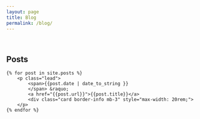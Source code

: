 ```yaml
---
layout: page
title: Blog
permalink: /blog/
---
```


<div class="clearfix"></div>
<div class="row">
    <br/>
    <div class="jumbotron">
    <h2 class="display-3">Posts</h2>
    
    {% for post in site.posts %}
        <p class="lead">
            <span>{{post.date | date_to_string }}
            </span> &raquo;
            <a href="{{post.url}}">{{post.title}}</a>
            <div class="card border-info mb-3" style="max-width: 20rem;">
        </p>
    {% endfor %}

</div>



